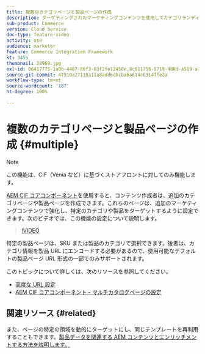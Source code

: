 ```yaml
---
title: 複数のカテゴリページと製品ページの作成
description: ターゲティングされたマーケティングコンテンツを使用してカテゴリランディングページと製品詳細ページを充実させる方法について説明します。
sub-product: Commerce
version: Cloud Service
doc-type: feature-video
activity: use
audience: marketer
feature: Commerce Integration Framework
kt: 3455
thumbnail: 28969.jpg
exl-id: 06417775-1a0b-4487-86f3-83f2fe12458e,8c611756-5719-488d-a519-a12c5c90c614
source-git-commit: 47910a27118a11a8add6cbcba6a614c6314ffe2a
workflow-type: tm+mt
source-wordcount: '187'
ht-degree: 100%

---
```


# 複数のカテゴリページと製品ページの作成 {#multiple}

>[!NOTE]
>
> この機能は、CIF（Venia など）に基づくストアフロントに対してのみ機能します。

[AEM CIF コアコンポーネント](https://github.com/adobe/aem-core-cif-components)を使用すると、コンテンツ作成者は、追加のカテゴリページや製品ページを作成できます。これらのページは、追加のマーケティングコンテンツで強化し、特定のカテゴリや製品をターゲットするように設定できます。次のビデオでは、この機能の設定について説明します。

>[!VIDEO](https://video.tv.adobe.com/v/28969/?quality=12)

特定の製品ページは、SKU または製品のカテゴリで選択できます。後者は、カテゴリ情報を製品 URL にエンコードする必要があるので、使用可能なデフォルトの製品ページ URL 形式の一部でのみサポートされます。

このトピックについて詳しくは、次のリソースを参照してください。

- [高度な URL 設定](../configuring/advanced-url-configuration.md)
- [AEM CIF コアコンポーネント - マルチカタログページの設定](https://github.com/adobe/aem-core-cif-components/wiki/configuration#multi-catalog-page-template-configuration)

## 関連リソース {#related}

また、ページの特定の領域を動的にターゲットにし、同じテンプレートを再利用することもできます。[製品データを関連する AEM コンテンツとエンリッチメントする方法を説明します。](./enrich-product-associated-content.md)
